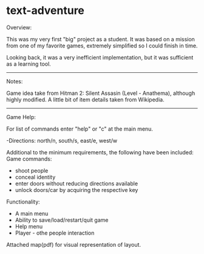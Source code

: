 # text-adventure

Overview: 

This was my very first "big" project as a student. It was based on a mission from one of my favorite games, extremely simplified so I could finish in time. 

Looking back, it was a very inefficient implementation, but it was sufficient as a learning tool.

---------------

Notes:

Game idea take from Hitman 2: Silent Assasin (Level - Anathema), although highly modified.
A little bit of item details taken from Wikipedia.

---------------

Game Help:

For list of commands enter "help" or "c" at the main menu.

-Directions: north/n, south/s, east/e, west/w

Additional to the minimum requirements, the following have been included:
Game commands:
- shoot people
- conceal identity
- enter doors without reducing directions available
- unlock doors/car by acquiring the respective key

Functionality:
- A main menu
- Ability to save/load/restart/quit game
- Help menu
- Player - othe people interaction

Attached map(pdf) for visual representation of layout.
